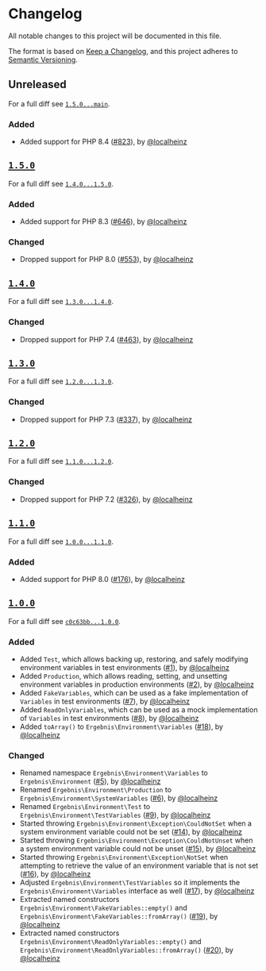 # Changelog

All notable changes to this project will be documented in this file.

The format is based on [Keep a Changelog](https://keepachangelog.com/en/1.0.0/), and this project adheres to [Semantic Versioning](https://semver.org/spec/v2.0.0.html).

## Unreleased

For a full diff see [`1.5.0...main`][1.5.0...main].

### Added

- Added support for PHP 8.4 ([#823]), by [@localheinz]

## [`1.5.0`][1.5.0]

For a full diff see [`1.4.0...1.5.0`][1.4.0...1.5.0].

### Added

- Added support for PHP 8.3 ([#646]), by [@localheinz]

### Changed

- Dropped support for PHP 8.0 ([#553]), by [@localheinz]

## [`1.4.0`][1.4.0]

For a full diff see [`1.3.0...1.4.0`][1.3.0...1.4.0].

### Changed

- Dropped support for PHP 7.4 ([#463]), by [@localheinz]

## [`1.3.0`][1.3.0]

For a full diff see [`1.2.0...1.3.0`][1.2.0...1.3.0].

### Changed

- Dropped support for PHP 7.3 ([#337]), by [@localheinz]

## [`1.2.0`][1.2.0]

For a full diff see [`1.1.0...1.2.0`][1.1.0...1.2.0].

### Changed

- Dropped support for PHP 7.2 ([#326]), by [@localheinz]

## [`1.1.0`][1.1.0]

For a full diff see [`1.0.0...1.1.0`][1.0.0...1.1.0].

### Added

- Added support for PHP 8.0 ([#176]), by [@localheinz]

## [`1.0.0`][1.0.0]

For a full diff see [`c0c63bb...1.0.0`][c0c63bb...1.0.0].

### Added

- Added `Test`, which allows backing up, restoring, and safely modifying environment variables in test environments ([#1]), by [@localheinz]
- Added `Production`, which allows reading, setting, and unsetting environment variables in production environments ([#2]), by [@localheinz]
- Added `FakeVariables`, which can be used as a fake implementation of `Variables` in test environments ([#7]), by [@localheinz]
- Added `ReadOnlyVariables`, which can be used as a mock implementation of `Variables` in test environments ([#8]), by [@localheinz]
- Added `toArray()` to `Ergebnis\Environment\Variables` ([#18]), by [@localheinz]

### Changed

- Renamed namespace `Ergebnis\Environment\Variables` to `Ergebnis\Environment` ([#5]), by [@localheinz]
- Renamed `Ergebnis\Environment\Production` to `Ergebnis\Environment\SystemVariables` ([#6]), by [@localheinz]
- Renamed `Ergebnis\Environment\Test` to `Ergebnis\Environment\TestVariables` ([#9]), by [@localheinz]
- Started throwing `Ergebnis\Environment\Exception\CouldNotSet` when a system environment variable could not be set ([#14]), by [@localheinz]
- Started throwing `Ergebnis\Environment\Exception\CouldNotUnset` when a system environment variable could not be unset ([#15]), by [@localheinz]
- Started throwing `Ergebnis\Environment\Exception\NotSet` when attempting to retrieve the value of an environment variable that is not set ([#16]), by [@localheinz]
- Adjusted `Ergebnis\Environment\TestVariables` so it implements the `Ergebnis\Environment\Variables` interface as well ([#17]), by [@localheinz]
- Extracted named constructors `Ergebnis\Environment\FakeVariables::empty()` and `Ergebnis\Environment\FakeVariables::fromArray()` ([#19]), by [@localheinz]
- Extracted named constructors `Ergebnis\Environment\ReadOnlyVariables::empty()` and `Ergebnis\Environment\ReadOnlyVariables::fromArray()` ([#20]), by [@localheinz]

[1.0.0]: https://github.com/ergebnis/environment/variables/releases/tag/1.0.0
[1.1.0]: https://github.com/ergebnis/environment/variables/releases/tag/1.1.0
[1.2.0]: https://github.com/ergebnis/environment/variables/releases/tag/1.2.0
[1.3.0]: https://github.com/ergebnis/environment/variables/releases/tag/1.3.0
[1.4.0]: https://github.com/ergebnis/environment/variables/releases/tag/1.4.0
[1.5.0]: https://github.com/ergebnis/environment/variables/releases/tag/1.5.0

[c0c63bb...1.0.0]: https://github.com/ergebnis/environment-variables/compare/c0c63bb...1.0.0
[1.0.0...1.1.0]: https://github.com/ergebnis/environment-variables/compare/1.0.0...1.1.0
[1.1.0...1.2.0]: https://github.com/ergebnis/environment-variables/compare/1.1.0...1.2.0
[1.2.0...1.3.0]: https://github.com/ergebnis/environment-variables/compare/1.2.0...1.3.0
[1.3.0...1.4.0]: https://github.com/ergebnis/environment-variables/compare/1.3.0...1.4.0
[1.4.0...1.5.0]: https://github.com/ergebnis/environment-variables/compare/1.4.0...1.5.0
[1.5.0...main]: https://github.com/ergebnis/environment-variables/compare/1.5.0...main

[#1]: https://github.com/ergebnis/environment-variables/pull/1
[#2]: https://github.com/ergebnis/environment-variables/pull/2
[#5]: https://github.com/ergebnis/environment-variables/pull/5
[#6]: https://github.com/ergebnis/environment-variables/pull/6
[#7]: https://github.com/ergebnis/environment-variables/pull/7
[#8]: https://github.com/ergebnis/environment-variables/pull/8
[#9]: https://github.com/ergebnis/environment-variables/pull/9
[#14]: https://github.com/ergebnis/environment-variables/pull/14
[#15]: https://github.com/ergebnis/environment-variables/pull/15
[#16]: https://github.com/ergebnis/environment-variables/pull/16
[#17]: https://github.com/ergebnis/environment-variables/pull/17
[#18]: https://github.com/ergebnis/environment-variables/pull/18
[#19]: https://github.com/ergebnis/environment-variables/pull/19
[#20]: https://github.com/ergebnis/environment-variables/pull/20
[#176]: https://github.com/ergebnis/environment-variables/pull/176
[#326]: https://github.com/ergebnis/environment-variables/pull/326
[#337]: https://github.com/ergebnis/environment-variables/pull/337
[#463]: https://github.com/ergebnis/environment-variables/pull/463
[#553]: https://github.com/ergebnis/environment-variables/pull/553
[#646]: https://github.com/ergebnis/environment-variables/pull/646
[#823]: https://github.com/ergebnis/environment-variables/pull/823

[@localheinz]: https://github.com/localheinz
